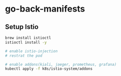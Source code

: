 # go-back-manifests

## Setup Istio

```bash
brew install istioctl
istioctl install -y

# enable istio-injection
# restrat the pod

# enable addons(kiali, jaeger, prometheus, grafana)
kubectl apply -f k8s/istio-system/addons
```

